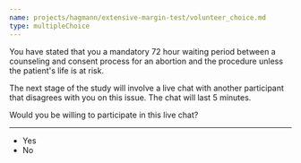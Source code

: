 ```yaml
---
name: projects/hagmann/extensive-margin-test/volunteer_choice.md
type: multipleChoice
---
```


You have stated that you
<Display
  reference="prompt.projects/hagmann/extensive-margin-test/missouri_abortion_survey.md.value"
/>
a mandatory 72 hour waiting period between a counseling and consent process for an abortion and the procedure unless the patient's life is at risk.

The next stage of the study will involve a live chat with another participant that disagrees with you on this issue. The chat will last 5 minutes.

Would you be willing to participate in this live chat?

---

- Yes
- No 